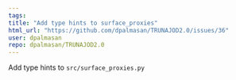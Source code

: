 ```yaml
---
tags: 
title: "Add type hints to surface_proxies"
html_url: "https://github.com/dpalmasan/TRUNAJOD2.0/issues/36"
user: dpalmasan
repo: dpalmasan/TRUNAJOD2.0
---
```


Add type hints to `src/surface_proxies.py`